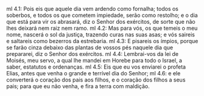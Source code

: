 ml 4.1: Pois eis que aquele dia vem ardendo como fornalha; todos os soberbos, e todos os que cometem impiedade, serão como restolho; e o dia que está para vir os abrasará, diz o Senhor dos exércitos, de sorte que não lhes deixará nem raiz nem ramo.
ml 4.2: Mas para vós, os que temeis o meu nome, nascerá o sol da justiça, trazendo curas nas suas asas; e vós saireis e saltareis como bezerros da estrebaria.
ml 4.3: E pisareis os ímpios, porque se farão cinza debaixo das plantas de vossos pés naquele dia que prepararei, diz o Senhor dos exércitos.
ml 4.4: Lembrai-vos da lei de Moisés, meu servo, a qual lhe mandei em Horebe para todo o Israel, a saber, estatutos e ordenanças.
ml 4.5: Eis que eu vos enviarei o profeta Elias, antes que venha o grande e terrível dia do Senhor;
ml 4.6: e ele converterá o coração dos pais aos filhos, e o coração dos filhos a seus pais; para que eu não venha, e fira a terra com maldição.

